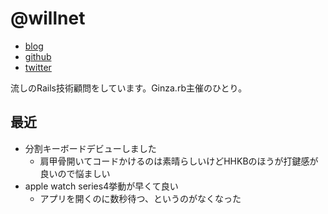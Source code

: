 # @willnet

- [blog](https://blog.willnet.in/)
- [github](https://github.com/willnet)
- [twitter](https://twitter.com/netwillnet)

流しのRails技術顧問をしています。Ginza.rb主催のひとり。

## 最近

- 分割キーボードデビューしました
  - 肩甲骨開いてコードかけるのは素晴らしいけどHHKBのほうが打鍵感が良いので悩ましい
- apple watch series4挙動が早くて良い
  - アプリを開くのに数秒待つ、というのがなくなった
